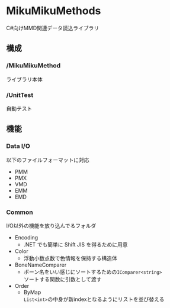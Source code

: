# MikuMikuMethods
C#向けMMD関連データ読込ライブラリ

## 構成
### /MikuMikuMethod
ライブラリ本体
### /UnitTest
自動テスト

## 機能
### Data I/O 
以下のファイルフォーマットに対応

- PMM
- PMX
- VMD
- EMM
- EMD

### Common
I/O以外の機能を放り込んでるフォルダ

- Encoding
  - .NET でも簡単に Shift JIS を得るために用意
- Color
  - 浮動小数点数で色情報を保持する構造体
- BoneNameComparer
  - ボーン名をいい感じにソートするための`IComparer<string>`  
    ソートする関数に引数として渡す
- Order
  - ByMap  
    `List<int>`の中身が新indexとなるようにリストを並び替える
